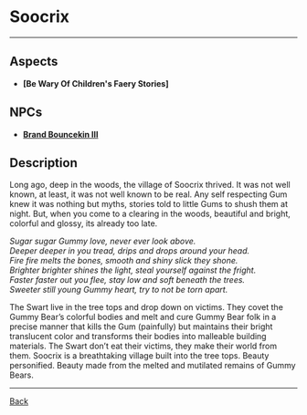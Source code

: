 # Soocrix

---

## Aspects
 - **[Be Wary Of Children's Faery Stories]**

## NPCs
 - **[Brand Bouncekin III](../npcs/brand-bouncekin-iii.md)**

## Description
Long ago, deep in the woods, the village of Soocrix thrived. It was not well known, at least, it was not well known to be real. Any self respecting Gum knew it was nothing but myths, stories told to little Gums to shush them at night. But, when you come to a clearing in the woods, beautiful and bright, colorful and glossy, its already too late. 

*Sugar sugar Gummy love, never ever look above.*  
*Deeper deeper in you tread, drips and drops around your head.*  
*Fire fire melts the bones, smooth and shiny slick they shone.*  
*Brighter brighter shines the light, steal yourself against the fright.*  
*Faster faster out you flee, stay low and soft beneath the trees.*  
*Sweeter still young Gummy heart, try to not be torn apart.*

The Swart live in the tree tops and drop down on victims. They covet the Gummy Bear’s colorful bodies and melt and cure Gummy Bear folk in a precise manner that kills the Gum (painfully) but maintains their bright translucent color and transforms their bodies into malleable building materials. The Swart don’t eat their victims, they make their world from them. Soocrix is a breathtaking village built into the tree tops. Beauty personified. Beauty made from the melted and mutilated remains of Gummy Bears. 

---
[Back](./locations.md)